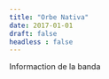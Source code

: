 ```yaml
---
title: "Orbe Nativa"
date: 2017-01-01
draft: false
headless : false
---
```

Informaction de la banda